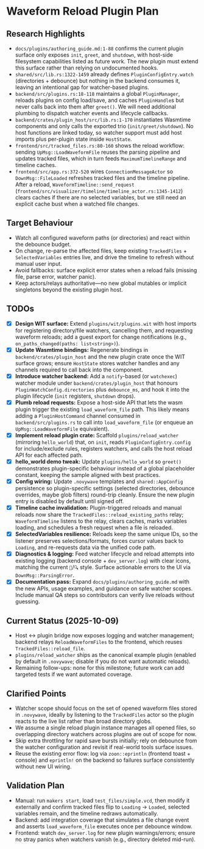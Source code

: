# Waveform Reload Plugin Plan

## Research Highlights
- `docs/plugins/authoring_guide.md:1-88` confirms the current plugin surface only exposes `init`, `greet`, and `shutdown`, with host-side filesystem capabilities listed as future work. The new plugin must extend this surface rather than relying on undocumented hooks.
- `shared/src/lib.rs:1322-1459` already defines `PluginConfigEntry.watch` (directories + debounce) but nothing in the backend consumes it, leaving an intentional gap for watcher-based plugins.
- `backend/src/plugins.rs:18-118` maintains a global `PluginManager`, reloads plugins on config load/save, and caches `PluginHandle`s but never calls back into them after `greet()`. We will need additional plumbing to dispatch watcher events and lifecycle callbacks.
- `backend/crates/plugin_host/src/lib.rs:1-170` instantiates Wasmtime components and only calls the exported trio (`init/greet/shutdown`). No host functions are linked today, so watcher support must add host imports plus per-plugin state inside `HostState`.
- `frontend/src/tracked_files.rs:80-160` shows the reload workflow: sending `UpMsg::LoadWaveformFile` reuses the parsing pipeline and updates tracked files, which in turn feeds `MaximumTimelineRange` and timeline caches.
- `frontend/src/app.rs:372-520` wires `ConnectionMessageActor` so `DownMsg::FileLoaded` refreshes tracked files and the timeline pipeline. After a reload, `WaveformTimeline::send_request` (`frontend/src/visualizer/timeline/timeline_actor.rs:1345-1412`) clears caches if there are no selected variables, but we still need an explicit cache bust when a watched file changes.

## Target Behaviour
- Watch all configured waveform paths (or directories) and react within the debounce budget.
- On change, re-parse the affected files, keep existing `TrackedFiles` + `SelectedVariables` entries live, and drive the timeline to refresh without manual user input.
- Avoid fallbacks: surface explicit error states when a reload fails (missing file, parse error, watcher panic).
- Keep actors/relays authoritative—no new global mutables or implicit singletons beyond the existing plugin host.

## TODOs
- [x] **Design WIT surface:** Extend `plugins/wit/plugins.wit` with host imports for registering directory/file watchers, cancelling them, and requesting waveform reloads; add a guest export for change notifications (e.g., `on_paths_changed(paths: list<string>)`).
- [x] **Update Wasmtime bindings:** Regenerate bindings in `backend/crates/plugin_host` and the new plugin crate once the WIT surface grows; ensure `HostState` stores watcher handles and any channels required to call back into the component.
- [x] **Introduce watcher backend:** Add a `notify`-based (or `watchexec`) watcher module under `backend/crates/plugin_host` that honours `PluginWatchConfig.directories` plus `debounce_ms`, and hook it into the plugin lifecycle (`init` registers, `shutdown` drops).
- [x] **Plumb reload requests:** Expose a host-side API that lets the wasm plugin trigger the existing `load_waveform_file` path. This likely means adding a `PluginHostCommand` channel consumed in `backend/src/plugins.rs` to call into `load_waveform_file` (or enqueue an `UpMsg::LoadWaveformFile` equivalent).
- [x] **Implement reload plugin crate:** Scaffold `plugins/reload_watcher` (mirroring `hello_world`) that, on `init`, reads `PluginConfigEntry.config` for include/exclude rules, registers watchers, and calls the host reload API for each affected path.
- [x] **hello_world demo tweak:** Update `plugins/hello_world` so `greet()` demonstrates plugin-specific behaviour instead of a global placeholder constant, keeping the sample aligned with best practices.
- [x] **Config wiring:** Update `.novywave` templates and `shared::AppConfig` persistence so plugin-specific settings (selected directories, debounce overrides, maybe glob filters) round-trip cleanly. Ensure the new plugin entry is disabled by default until signed off.
- [x] **Timeline cache invalidation:** Plugin-triggered reloads and manual reloads now share the `TrackedFiles::reload_existing_paths` relay; `WaveformTimeline` listens to the relay, clears caches, marks variables loading, and schedules a fresh request when a file is reloaded.
- [x] **SelectedVariables resilience:** Reloads keep the same unique IDs, so the listener preserves selections/formats, forces cursor values back to `Loading`, and re-requests data via the unified code path.
- [x] **Diagnostics & logging:** Feed watcher lifecycle and reload attempts into existing logging (backend console + `dev_server.log`) with clear icons, matching the current `🔌`/`🔍` style. Surface actionable errors to the UI via `DownMsg::ParsingError`.
- [x] **Documentation pass:** Expand `docs/plugins/authoring_guide.md` with the new APIs, usage examples, and guidance on safe watcher scopes. Include manual QA steps so contributors can verify live reloads without guessing.

## Current Status (2025-10-09)
- Host ↔ plugin bridge now exposes logging and watcher management; backend relays `ReloadWaveformFiles` to the frontend, which reuses `TrackedFiles::reload_file`.
- `plugins/reload_watcher` ships as the canonical example plugin (enabled by default in `.novywave`; disable if you do not want automatic reloads).
- Remaining follow-ups: none for this milestone; future work can add targeted tests if we want automated coverage.

## Clarified Points
- Watcher scope should focus on the set of opened waveform files stored in `.novywave`, ideally by listening to the `TrackedFiles` actor so the plugin reacts to the live list rather than broad directory globs.
- We assume a single reload plugin instance manages all opened files, so overlapping directory watchers across plugins are out of scope for now.
- Skip extra throttling for rapid save bursts initially; rely on debounce from the watcher configuration and revisit if real-world tools surface issues.
- Reuse the existing error flow: log via `zoon::eprintln` (frontend toast + console) and `eprintln!` on the backend so failures surface consistently without new UI wiring.

## Validation Plan
- Manual: run `makers start`, load `test_files/simple.vcd`, then modify it externally and confirm tracked files flip to `Loading` → `Loaded`, selected variables remain, and the timeline redraws automatically.
- Backend: add integration coverage that simulates a file change event and asserts `load_waveform_file` executes once per debounce window.
- Frontend: watch `dev_server.log` for new plugin warnings/errors; ensure no stray panics when watchers vanish (e.g., directory deleted mid-run).
